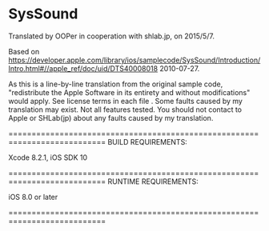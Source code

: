 # SysSound

Translated by OOPer in cooperation with shlab.jp, on 2015/5/7.

Based on
<https://developer.apple.com/library/ios/samplecode/SysSound/Introduction/Intro.html#//apple_ref/doc/uid/DTS40008018>
2010-07-27.

As this is a line-by-line translation from the original sample code, "redistribute the Apple Software in its entirety and without modifications" would apply. See license terms in each file .
Some faults caused by my translation may exist. Not all features tested.
You should not contact to Apple or SHLab(jp) about any faults caused by my translation.

===========================================================================
BUILD REQUIREMENTS:

Xcode 8.2.1, iOS SDK 10

===========================================================================
RUNTIME REQUIREMENTS:

iOS 8.0 or later

===========================================================================
